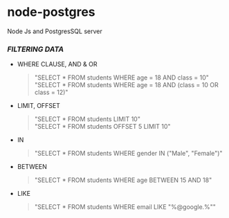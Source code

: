 # node-postgres

Node Js and PostgresSQL server

### **_FILTERING DATA_**

- WHERE CLAUSE, AND & OR
  > "SELECT \* FROM students WHERE age = 18 AND class = 10"  
  > "SELECT \* FROM students WHERE age = 18 AND (class = 10 OR class = 12)"
- LIMIT, OFFSET
  > "SELECT \* FROM students LIMIT 10"  
  > "SELECT \* FROM students OFFSET 5 LIMIT 10"
- IN
  > "SELECT \* FROM students WHERE gender IN ("Male", "Female")"
- BETWEEN
  > "SELECT \* FROM students WHERE age BETWEEN 15 AND 18"
- LIKE
  > "SELECT \* FROM students WHERE email LIKE "%@google.%""
